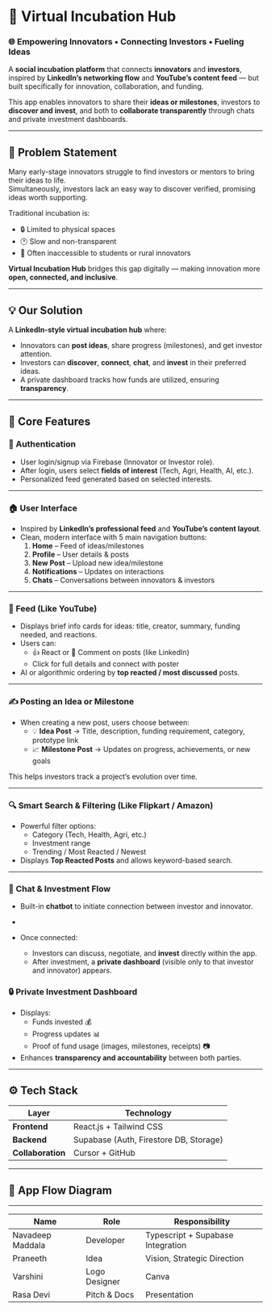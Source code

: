 # 🚀 Virtual Incubation Hub

### 🌐 Empowering Innovators • Connecting Investors • Fueling Ideas

A **social incubation platform** that connects **innovators** and **investors**, inspired by **LinkedIn’s networking flow** and **YouTube’s content feed** — but built specifically for innovation, collaboration, and funding.

This app enables innovators to share their **ideas or milestones**, investors to **discover and invest**, and both to **collaborate transparently** through chats and private investment dashboards.

---

## 🧠 Problem Statement

Many early-stage innovators struggle to find investors or mentors to bring their ideas to life.  
Simultaneously, investors lack an easy way to discover verified, promising ideas worth supporting.  

Traditional incubation is:
- 🔒 Limited to physical spaces
- 🕐 Slow and non-transparent
- 🚫 Often inaccessible to students or rural innovators  

**Virtual Incubation Hub** bridges this gap digitally — making innovation more **open, connected, and inclusive**.

---

## 💡 Our Solution

A **LinkedIn-style virtual incubation hub** where:
- Innovators can **post ideas**, share progress (milestones), and get investor attention.
- Investors can **discover**, **connect**, **chat**, and **invest** in their preferred ideas.
- A private dashboard tracks how funds are utilized, ensuring **transparency**.

---

## 🧩 Core Features

### 🔐 Authentication
- User login/signup via Firebase (Innovator or Investor role).
- After login, users select **fields of interest** (Tech, Agri, Health, AI, etc.).
- Personalized feed generated based on selected interests.

---

### 🏠 User Interface
- Inspired by **LinkedIn’s professional feed** and **YouTube’s content layout**.
- Clean, modern interface with 5 main navigation buttons:
  1. **Home** – Feed of ideas/milestones  
  2. **Profile** – User details & posts  
  3. **New Post** – Upload new idea/milestone  
  4. **Notifications** – Updates on interactions  
  5. **Chats** – Conversations between innovators & investors

---

### 📰 Feed (Like YouTube)
- Displays brief info cards for ideas: title, creator, summary, funding needed, and reactions.
- Users can:
  - 👍 React or 💬 Comment on posts (like LinkedIn)
  - Click for full details and connect with poster
- AI or algorithmic ordering by **top reacted / most discussed** posts.

---

### ✍️ Posting an Idea or Milestone
- When creating a new post, users choose between:
  - 💡 **Idea Post** → Title, description, funding requirement, category, prototype link  
  - 📈 **Milestone Post** → Updates on progress, achievements, or new goals  

This helps investors track a project’s evolution over time.

---

### 🔍 Smart Search & Filtering (Like Flipkart / Amazon)
- Powerful filter options:
  - Category (Tech, Health, Agri, etc.)
  - Investment range
  - Trending / Most Reacted / Newest  
- Displays **Top Reacted Posts** and allows keyword-based search.

---

### 💬 Chat & Investment Flow
- Built-in **chatbot** to initiate connection between investor and innovator.
- 

- Once connected:
  - Investors can discuss, negotiate, and **invest** directly within the app.
  - After investment, a **private dashboard** (visible only to that investor and innovator) appears.

### 🔒 Private Investment Dashboard
- Displays:
  - Funds invested 💰  
  - Progress updates 📊  
  - Proof of fund usage (images, milestones, receipts) 📷  
- Enhances **transparency and accountability** between both parties.

---

## ⚙️ Tech Stack

| Layer | Technology |
|-------|-------------|
| **Frontend** | React.js + Tailwind CSS |
| **Backend** |Supabase (Auth, Firestore DB, Storage) |
| **Collaboration** | Cursor + GitHub |

---

## 🧭 App Flow Diagram


---

| Name | Role | Responsibility |
|------|------|----------------|
| Navadeep Maddala | Developer | Typescript + Supabase Integration |
| Praneeth | Idea | Vision, Strategic Direction |
| Varshini | Logo Designer | Canva |
| Rasa Devi | Pitch & Docs | Presentation |

